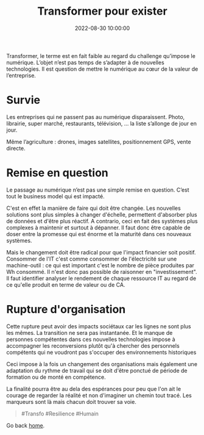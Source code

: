 ﻿---
title: Transformer pour exister
description: "Tranformer s'est survivre à cette révolution numérique. Pour se faire, le chemin n'est pas simplement technique : il faut d'adapter."
date: 2022-08-30 10:00:00
categories: [Opinion]
img_path: /assets/img/
image:
  path: Transformer-pour-exister.png
  alt: Transformer pour exister (Généré par Neo)
---

Transformer, le terme est en fait faible au regard du challenge qu’impose le numérique. L’objet n’est pas temps de s’adapter
à de nouvelles technologies. Il est question de mettre le numérique au cœur de la valeur de l’entreprise.

# Survie

Les entreprises qui ne passent pas au numérique disparaissent. Photo, librairie, super marché, restaurants, télévision, …
la liste s’allonge de jour en jour.

Même l’agriculture : drones, images satellites, positionnement GPS, vente directe.

# Remise en question

Le passage au numérique n’est pas une simple remise en question. C’est tout le business model qui est impacté.

C'est en effet la manière de faire qui doit être changée. Les nouvelles solutions sont plus simples à changer d'échelle,
permettent d'absorber plus de données et d'être plus réactif. A contrario, ceci en fait des systèmes plus complexes à maintenir
et surtout à dépanner. Il faut donc être capable de doser entre la promesse qui est énorme et la maturité dans ces nouveaux
systèmes.

Mais le changement doit être radical pour que l'impact financier soit positif. Consommer de l'IT c'est comme consommer de
l'électricité sur une machine-outil : ce qui est important c'est le nombre de pièce produites par Wh consommé. Il n'est donc
pas possible de raisonner en "investissement". Il faut identifier analyser le rendement de chaque ressource IT au regard de ce
qu'elle produit en terme de valeur ou de CA.

# Rupture d'organisation

Cette rupture peut avoir des impacts sociétaux car les lignes ne sont plus les mêmes. La transition ne sera pas instantanée.
Et le manque de personnes compétentes dans ces nouvelles technologies impose à accompagner les reconversions
plutôt qu'à chercher des personnels compétents qui ne voudront pas s'occuper des environnements historiques

Ceci impose à la fois un changement des organisations mais également une adaptation du rythme de travail qui se doit d'être
ponctué de période de formation ou de monté en compétence.

La finalité pourra être au dela des espérances pour peu que l'on ait le courage de regarder la réalité et non d'imaginer un
chemin tout tracé. Les marqueurs sont là mais chacun doit trouver sa voie.

> #Transfo #Resilience #Humain

Go back [home](/).
